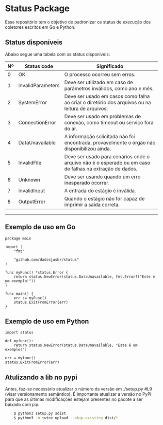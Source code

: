 # Status Package

Esse repositório tem o objetivo de padronizar os status de execução dos coletores escritos em Go e Python.

## Status disponíveis

Abaixo segue uma tabela com os status disponíveis:

|Nº| Status code | Significado |
|--|-------------|-------------|
|0|OK|O processo ocorreu sem erros.|
|1|InvalidParameters|Deve ser utilizado em caso de parâmetros inválidos, como ano e mês.|
|2|SystemError|Deve ser usado em casos como falha ao criar o diretório dos arquivos ou na leitura de arquivos.|
|3|ConnectionError|Deve ser usado em problemas de conexão, como timeout ou serviço fora do ar.|
|4|DataUnavailable|A informação solicitada não foi encontrada, provavelmente o órgão não disponibilizou ainda.|
|5|InvalidFile|Deve ser usado para cenários onde o arquivo não é o esperado ou em caso de falhas na extração de dados.|
|6|Unknown|Deve ser usando quando um erro inesperado ocorrer.|
|7|InvalidInput|A entrada do estágio é inválida.|
|8|OutputError|Quando o estágio não for capaz de imprimir a saída correta.|
______________

## Exemplo de uso em Go
```
package main

import (
	"fmt"

	"github.com/dadosjusbr/status"
)

func myFunc() *status.Error {
	return status.NewError(status.DataUnavailable, fmt.Errorf("Este é um exemplo!"))
}

func main() {
	err := myFunc()
	status.ExitFromError(err)
}
```

## Exemplo de uso em Python

```
import status

def myfunc():
    return status.NewError(status.DataUnavailable, "Este é um exemplo!")

err = myfunc()
status.ExitFromError(err)
```
## Atulizando a lib no pypi

Antes, faz-se necessário atualizar o número da versão em ./setup.py #L9 (visar versionamento semântico).
É importante atualizar a versão no PyPi para que as últimas modificações estejam presentes no pacote a ser baixado com pip.

```sh
    $ python3 setup.py sdist
    $ python3 -m twine upload --skip-existing dist/*
```